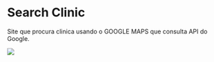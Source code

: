 # Search Clinic

Site que procura clinica usando o GOOGLE MAPS que consulta API do Google.

<img src="https://i.pinimg.com/originals/ec/2f/b1/ec2fb1a535f51c682b62baab3ad2e7ee.jpg" />
